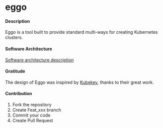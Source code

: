 # eggo

#### Description
Eggo is a tool built to provide standard multi-ways for creating Kubernetes clusters.

#### Software Architecture
[Software architecture description](./docs/design.md)
#### Gratitude

The design of Eggo was inspired by [Kubekey](https://github.com/kubesphere/kubekey), thanks to their great work.

#### Contribution

1.  Fork the repository
2.  Create Feat_xxx branch
3.  Commit your code
4.  Create Pull Request
